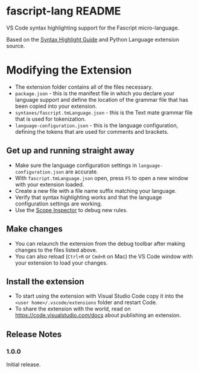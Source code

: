 # fascript-lang README

VS Code syntax highlighting support for the Fascript micro-language.

Based on the [Syntax Highlight Guide](https://code.visualstudio.com/api/language-extensions/syntax-highlight-guide) and Python Language extension source.

# Modifying the Extension

* The extension folder contains all of the files necessary.
* `package.json` - this is the manifest file in which you declare your language support and define the location of the grammar file that has been copied into your extension.
* `syntaxes/fascript.tmLanguage.json` - this is the Text mate grammar file that is used for tokenization.
* `language-configuration.json` - this is the language configuration, defining the tokens that are used for comments and brackets.

## Get up and running straight away

* Make sure the language configuration settings in `language-configuration.json` are accurate.
* With `fascript.tmLanguage.json` open, press `F5` to open a new window with your extension loaded.
* Create a new file with a file name suffix matching your language.
* Verify that syntax highlighting works and that the language configuration settings are working.
* Use the [Scope Inspector](https://code.visualstudio.com/api/language-extensions/syntax-highlight-guide#scope-inspector) to debug new rules.

## Make changes

* You can relaunch the extension from the debug toolbar after making changes to the files listed above.
* You can also reload (`Ctrl+R` or `Cmd+R` on Mac) the VS Code window with your extension to load your changes.

## Install the extension

* To start using the extension with Visual Studio Code copy it into the `<user home>/.vscode/extensions` folder and restart Code.
* To share the extension with the world, read on https://code.visualstudio.com/docs about publishing an extension.

## Release Notes

### 1.0.0

Initial release.

